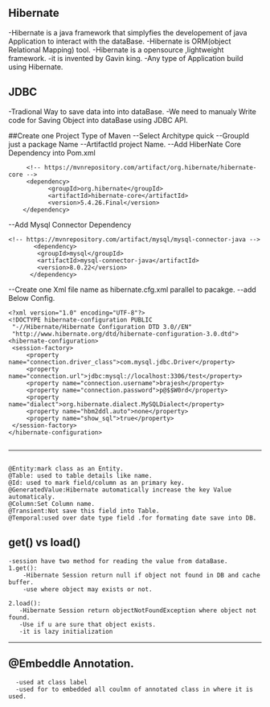 ## Hibernate
-Hibernate is a java framework that simplyfies the developement of java Application to interact with the dataBase.
-Hibernate is ORM(object Relational Mapping) tool.
-Hibernate is a opensource ,lightweight framework.
-it is invented by Gavin king.
-Any type of Application build using Hibernate.


## JDBC
-Tradional Way to save data into into dataBase.
-We need to manualy Write code for Saving Object into dataBase using JDBC API.


##Create one Project Type of Maven
   --Select Architype quick 
   --GroupId just a package Name
   --ArtifactId  project Name.
   --Add HiberNate Core Dependency into Pom.xml
   
 ```text
      <!-- https://mvnrepository.com/artifact/org.hibernate/hibernate-core -->
      <dependency>
            <groupId>org.hibernate</groupId>
            <artifactId>hibernate-core</artifactId>
            <version>5.4.26.Final</version>
     </dependency>
 ```
 
   --Add Mysql Connector Dependency
   ```Text
   <!-- https://mvnrepository.com/artifact/mysql/mysql-connector-java -->
          <dependency>
           <groupId>mysql</groupId>
           <artifactId>mysql-connector-java</artifactId>
           <version>8.0.22</version>
         </dependency>
   ```
   
   
   --Create one Xml file name as hibernate.cfg.xml parallel to pacakge.
   --add Below Config.
   ```text
   <?xml version="1.0" encoding="UTF-8"?>
<!DOCTYPE hibernate-configuration PUBLIC
	"-//Hibernate/Hibernate Configuration DTD 3.0//EN"
	"http://www.hibernate.org/dtd/hibernate-configuration-3.0.dtd">
<hibernate-configuration>
	<session-factory>
		<property name="connection.driver_class">com.mysql.jdbc.Driver</property>
	    <property name="connection.url">jdbc:mysql://localhost:3306/test</property>
	    <property name="connection.username">brajesh</property>
	    <property name="connection.password">p@$$W0rd</property>
	    <property name="dialect">org.hibernate.dialect.MySQLDialect</property>
	    <property name="hbm2ddl.auto">none</property>
	    <property name="show_sql">true</property>
	</session-factory>
</hibernate-configuration>
   
   
  ```
  
---

##
```text
@Entity:mark class as an Entity.
@Table: used to table details like name.
@Id: used to mark field/column as an primary key.
@GeneratedValue:Hibernate automatically increase the key Value automaticaly.
@Column:Set Column name.
@Transient:Not save this field into Table.
@Temporal:used over date type field .for formating date save into DB.

```


## get() vs load()
```text
-session have two method for reading the value from dataBase.
1.get():
    -Hibernate Session return null if object not found in DB and cache buffer.
    -use where object may exists or not.

2.load():    
   -Hibernate Session return objectNotFoundException where object not found.
   -Use if u are sure that object exists.
   -it is lazy initialization
```

---
## @Embeddle Annotation.
```text
  -used at class label
  -used for to embedded all coulmn of annotated class in where it is used. 

```










   
   
   
   
   
   
   


